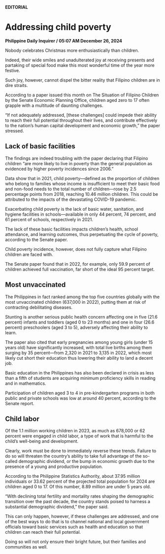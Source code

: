 **EDITORIAL**

# Addressing child poverty

****Philippine Daily Inquirer / 05:07 AM December 26, 2024****

Nobody celebrates Christmas more enthusiastically than children.

Indeed, their wide smiles and unadulterated joy at receiving presents and partaking of special food make this most wonderful time of the year more festive.

Such joy, however, cannot dispel the bitter reality that Filipino children are in dire straits.

According to a paper issued this month on The Situation of Filipino Children by the Senate Economic Planning Office, children aged zero to 17 often grapple with a multitude of daunting challenges.

“If not adequately addressed, [these challenges] could impede their ability to reach their full potential throughout their lives, and contribute effectively to the nation’s human capital development and economic growth,” the paper stressed.

## Lack of basic facilities

The findings are indeed troubling with the paper declaring that Filipino children “are more likely to live in poverty than the general population as evidenced by higher poverty incidences since 2006.”

Data show that in 2021, child poverty—defined as the proportion of children who belong to families whose income is insufficient to meet their basic food and non-food needs to the total number of children—rose by 2.5 percentage points from 2018, reaching 10.46 million children. This could be attributed to the impacts of the devastating COVID-19 pandemic.

Exacerbating child poverty is the lack of basic water, sanitation, and hygiene facilities in schools—available in only 44 percent, 74 percent, and 61 percent of schools, respectively in 2021.

The lack of these basic facilities impacts children’s health, school attendance, and learning outcomes, thus perpetuating the cycle of poverty, according to the Senate paper.

Child poverty incidence, however, does not fully capture what Filipino children are faced with.

The Senate paper found that in 2022, for example, only 59.9 percent of children achieved full vaccination, far short of the ideal 95 percent target.

## Most unvaccinated

The Philippines in fact ranked among the top five countries globally with the most unvaccinated children (637,000 in 2022), putting them at risk of contracting debilitating diseases.

Stunting is another serious public health concern affecting one in five (21.6 percent) infants and toddlers (aged 0 to 23 months) and one in four (26.6 percent) preschoolers (aged 3 to 5), adversely affecting their ability to learn.

The paper also cited that early pregnancies among young girls (under 15 years old) have significantly increased, with total live births among them surging by 35 percent—from 2,320 in 2021 to 3,135 in 2022, which most likely cut short their education thus lowering their ability to land a decent job.

Basic education in the Philippines has also been declared in crisis as less than a fifth of students are acquiring minimum proficiency skills in reading and in mathematics.

Participation of children aged 3 to 4 in pre-kindergarten programs in both public and private schools was low at around 40 percent, according to the Senate report.

## Child labor

Of the 1.1 million working children in 2023, as much as 678,000 or 62 percent were engaged in child labor, a type of work that is harmful to the child’s well-being and development.

Clearly, work must be done to immediately reverse these trends. Failure to do so will threaten the country’s ability to take full advantage of the so-called demographic dividend, or the bump in economic growth due to the presence of a young and productive population.

According to the Philippine Statistics Authority, about 37.95 million individuals or 33.62 percent of the projected total population for 2024 are children aged 0 to 17. Of this number, 8.89 million are under 5 years old.

“With declining total fertility and mortality rates shaping the demographic transition over the past decade, the country stands poised to harness a substantial demographic dividend,” the paper said.

This can only happen, however, if these challenges are addressed, and one of the best ways to do that is to channel national and local government officials toward basic services such as health and education so that children can reach their full potential.

Doing so will not only ensure their bright future, but their families and communities as well.